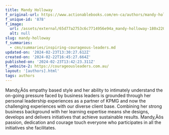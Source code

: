 ```yaml
---
title: Mandy Holloway
f_original-url: https://www.actionablebooks.com/en-ca/authors/mandy-holloway/
f_unique-id: '878'
f_image:
  url: /assets/external/65d77a2753c6c7714956e94a_mandy-holloway-180x220.jpeg
  alt: null
slug: mandy-holloway
f_summaries:
  - cms/summaries/inspiring-courageous-leaders.md
updated-on: '2024-02-23T13:30:27.612Z'
created-on: '2024-02-22T16:45:27.664Z'
published-on: '2024-02-23T13:42:23.311Z'
f_website-2: https://courageousleaders.com.au/
layout: '[authors].html'
tags: authors
---
```


Mandy‚Äôs empathy based style and her ability to intimately understand the on-going pressure faced by business leaders is grounded through her personal leadership experiences as a partner of KPMG and now the challenging experiences with our diverse client base. Combining her strong business background with her learning expertise means she designs, develops and delivers initiatives that achieve sustainable results. Mandy‚Äôs passion, dedication and courage touch everyone who participates in all the initiatives she facilitates.
